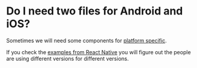 # Do I need two files for Android and iOS?

Sometimes we will need some components for [platform specific](https://facebook.github.io/react-native/docs/platform-specific-code.html).


If you check the [examples from React Native](https://github.com/facebook/react-native/tree/master/Examples/Movies) you will figure out the people are using different versions for different versions.
